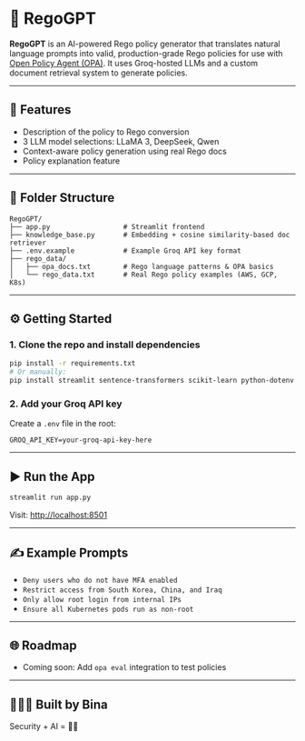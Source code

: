 # 🔐 RegoGPT

**RegoGPT** is an AI-powered Rego policy generator that translates natural language prompts into valid, production-grade Rego policies for use with [Open Policy Agent (OPA)](https://www.openpolicyagent.org/). It uses Groq-hosted LLMs and a custom document retrieval system to generate policies. 

---

## 🚀 Features

- Description of the policy to Rego conversion
- 3 LLM model selections: LLaMA 3, DeepSeek, Qwen
- Context-aware policy generation using real Rego docs
- Policy explanation feature
---

## 📁 Folder Structure

```
RegoGPT/
├── app.py                  # Streamlit frontend
├── knowledge_base.py       # Embedding + cosine similarity-based doc retriever
├── .env.example            # Example Groq API key format
├── rego_data/
│   ├── opa_docs.txt        # Rego language patterns & OPA basics
│   └── rego_data.txt       # Real Rego policy examples (AWS, GCP, K8s)
```

---

## ⚙️ Getting Started

### 1. Clone the repo and install dependencies

```bash
pip install -r requirements.txt
# Or manually:
pip install streamlit sentence-transformers scikit-learn python-dotenv groq
```

### 2. Add your Groq API key

Create a `.env` file in the root:

```
GROQ_API_KEY=your-groq-api-key-here
```

---

## ▶️ Run the App

```bash
streamlit run app.py
```

Visit: [http://localhost:8501](http://localhost:8501)

---

## ✍️ Example Prompts

- `Deny users who do not have MFA enabled`
- `Restrict access from South Korea, China, and Iraq`
- `Only allow root login from internal IPs`
- `Ensure all Kubernetes pods run as non-root`

---

## 🌐 Roadmap

- Coming soon: Add `opa eval` integration to test policies
---

## 👩🏽‍💻 Built by Bina

Security + AI = 🔐💡